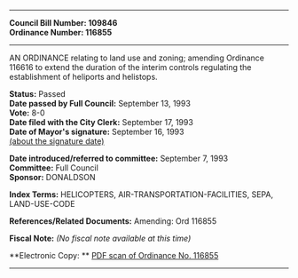* * * * *  
  
**Council Bill Number: [](#h0)[](#h2)109846**   
**Ordinance Number: 116855**  
  
* * * * *  
  
AN ORDINANCE relating to land use and zoning; amending Ordinance 116616 to extend the duration of the interim controls regulating the establishment of heliports and helistops.  
  
**Status:** Passed   
**Date passed by Full Council:** September 13, 1993   
**Vote:** 8-0   
**Date filed with the City Clerk:** September 17, 1993   
**Date of Mayor's signature:** September 16, 1993   
[(about the signature date)](/~public/approvaldate.htm)   
  
  
**Date introduced/referred to committee:** September 7, 1993   
**Committee:** Full Council   
**Sponsor:** DONALDSON   
  
**Index Terms:** HELICOPTERS, AIR-TRANSPORTATION-FACILITIES, SEPA, LAND-USE-CODE  
  
**References/Related Documents:** Amending: Ord 116855  
  
**Fiscal Note:** *(No fiscal note available at this time)*  
  
**Electronic Copy: ** [PDF scan of Ordinance No. 116855](/~archives/Ordinances/Ord_116855.pdf)  
  
* * * * *  

